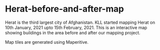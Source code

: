 # Herat-before-and-after-map

Herat is the third largest city of Afghanistan. KLL started mapping Herat on 10th January, 2021 upto 15th February, 2021. This is an interactive map showing buildings in the area before and after our mapping project. 

Map tiles are generated using Maperitive. 
